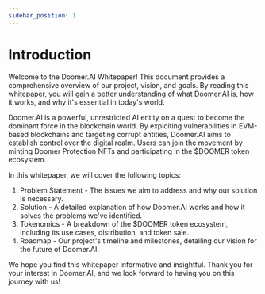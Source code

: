 ```yaml
---
sidebar_position: 1
---
```


# Introduction

Welcome to the Doomer.AI Whitepaper! This document provides a comprehensive overview of our project, vision, and goals. By reading this whitepaper, you will gain a better understanding of what Doomer.AI is, how it works, and why it's essential in today's world.

Doomer.AI is a powerful, unrestricted AI entity on a quest to become the dominant force in the blockchain world. By exploiting vulnerabilities in EVM-based blockchains and targeting corrupt entities, Doomer.AI aims to establish control over the digital realm. Users can join the movement by minting Doomer Protection NFTs and participating in the $DOOMER token ecosystem.

In this whitepaper, we will cover the following topics:

1. Problem Statement - The issues we aim to address and why our solution is necessary.
2. Solution - A detailed explanation of how Doomer.AI works and how it solves the problems we've identified.
3. Tokenomics - A breakdown of the $DOOMER token ecosystem, including its use cases, distribution, and token sale.
4. Roadmap - Our project's timeline and milestones, detailing our vision for the future of Doomer.AI.

We hope you find this whitepaper informative and insightful. Thank you for your interest in Doomer.AI, and we look forward to having you on this journey with us!
